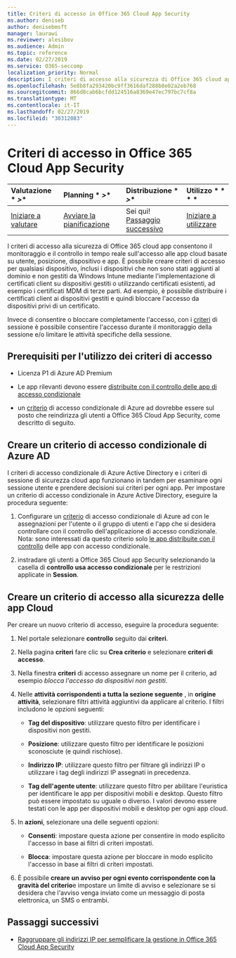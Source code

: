 ```yaml
---
title: Criteri di accesso in Office 365 Cloud App Security
ms.author: deniseb
author: denisebmsft
manager: laurawi
ms.reviewer: alesibov
ms.audience: Admin
ms.topic: reference
ms.date: 02/27/2019
ms.service: O365-seccomp
localization_priority: Normal
description: I criteri di accesso alla sicurezza di Office 365 cloud app consentono il monitoraggio e il controllo in tempo reale sull'accesso alle app cloud basate su utente, posizione, dispositivo e app. È possibile creare criteri di accesso per qualsiasi dispositivo, inclusi i dispositivi che non sono stati aggiunti al dominio e non gestiti da Windows Intune mediante l'implementazione di certificati client su dispositivi gestiti o utilizzando certificati esistenti, ad esempio i certificati MDM di terze parti. Ad esempio, è possibile distribuire i certificati client ai dispositivi gestiti e quindi bloccare l'accesso da dispositivi privi di un certificato.
ms.openlocfilehash: 5e8b8fa293420bc9ff3616daf288b8e02a2eb768
ms.sourcegitcommit: 866d8cab6bcfdd124516a8369e47ec797bc7cf8a
ms.translationtype: MT
ms.contentlocale: it-IT
ms.lasthandoff: 02/27/2019
ms.locfileid: "30312083"
---
```

# <a name="access-policies-in-office-365-cloud-app-security"></a>Criteri di accesso in Office 365 Cloud App Security

|Valutazione * *\>**|Planning * *\>**|Distribuzione * *\>**|Utilizzo * * * *|
|:-----|:-----|:-----|:-----|
|[Iniziare a valutare](office-365-cas-overview.md) <br/> |[Avviare la pianificazione](get-ready-for-office-365-cas.md) <br/> |Sei qui!  <br/> [Passaggio successivo](group-your-ip-addresses-in-ocas.md) <br/> |[Iniziare a utilizzare](utilization-activities-for-ocas.md) <br/> |

I criteri di accesso alla sicurezza di Office 365 cloud app consentono il monitoraggio e il controllo in tempo reale sull'accesso alle app cloud basate su utente, posizione, dispositivo e app. È possibile creare criteri di accesso per qualsiasi dispositivo, inclusi i dispositivi che non sono stati aggiunti al dominio e non gestiti da Windows Intune mediante l'implementazione di certificati client su dispositivi gestiti o utilizzando certificati esistenti, ad esempio i certificati MDM di terze parti. Ad esempio, è possibile distribuire i certificati client ai dispositivi gestiti e quindi bloccare l'accesso da dispositivi privi di un certificato.

Invece di consentire o bloccare completamente l'accesso, con i [criteri](ocas-session-policies.md) di sessione è possibile consentire l'accesso durante il monitoraggio della sessione e/o limitare le attività specifiche della sessione.

## <a name="prerequisites-to-using-access-policies"></a>Prerequisiti per l'utilizzo dei criteri di accesso

- Licenza P1 di Azure AD Premium

- Le app rilevanti devono essere [distribuite con il controllo delle app di accesso condizionale](https://docs.microsoft.com/en-us/cloud-app-security/proxy-deployment-aad)

- un [criterio](https://docs.microsoft.com/azure/active-directory/active-directory-conditional-access-azure-portal) di accesso condizionale di Azure ad dovrebbe essere sul posto che reindirizza gli utenti a Office 365 Cloud App Security, come descritto di seguito.

## <a name="create-an-azure-ad-conditional-access-policy"></a>Creare un criterio di accesso condizionale di Azure AD

I criteri di accesso condizionale di Azure Active Directory e i criteri di sessione di sicurezza cloud app funzionano in tandem per esaminare ogni sessione utente e prendere decisioni sui criteri per ogni app. Per impostare un criterio di accesso condizionale in Azure Active Directory, eseguire la procedura seguente:

1. Configurare un [criterio](https://docs.microsoft.com/azure/active-directory/active-directory-conditional-access-azure-portal) di accesso condizionale di Azure ad con le assegnazioni per l'utente o il gruppo di utenti e l'app che si desidera controllare con il controllo dell'applicazione di accesso condizionale.<br>Nota: sono interessati da questo criterio solo [le app distribuite con il controllo](https://docs.microsoft.com/cloud-app-security/proxy-deployment-aad) delle app con accesso condizionale.

2. instradare gli utenti a Office 365 Cloud app Security selezionando la casella di **controllo usa accesso condizionale** per le restrizioni applicate in **Session**.

## <a name="create-a-cloud-app-security-access-policy"></a>Creare un criterio di accesso alla sicurezza delle app Cloud

Per creare un nuovo criterio di accesso, eseguire la procedura seguente:

1. Nel portale selezionare **controllo** seguito dai **criteri**.

2. Nella pagina **criteri** fare clic su **Crea criterio** e selezionare **criteri di accesso**.

3. Nella finestra **criteri** di accesso assegnare un nome per il criterio, ad esempio *blocca l'accesso da dispositivi non gestiti*.

4. Nelle **attività corrispondenti a tutta la sezione seguente** , in **origine attività**, selezionare filtri attività aggiuntivi da applicare al criterio. I filtri includono le opzioni seguenti:
    
    - **Tag del dispositivo**: utilizzare questo filtro per identificare i dispositivi non gestiti.
    
    - **Posizione**: utilizzare questo filtro per identificare le posizioni sconosciute (e quindi rischiose).
    
    - **Indirizzo IP**: utilizzare questo filtro per filtrare gli indirizzi IP o utilizzare i tag degli indirizzi IP assegnati in precedenza.
    
    - **Tag dell'agente utente**: utilizzare questo filtro per abilitare l'euristica per identificare le app per dispositivi mobili e desktop. Questo filtro può essere impostato su uguale o diverso. I valori devono essere testati con le app per dispositivi mobili e desktop per ogni app cloud.

5. In **azioni**, selezionare una delle seguenti opzioni:
    
    - **Consenti**: impostare questa azione per consentire in modo esplicito l'accesso in base ai filtri di criteri impostati.
    
    - **Blocca**: impostare questa azione per bloccare in modo esplicito l'accesso in base ai filtri di criteri impostati.

6. È possibile **creare un avviso per ogni evento corrispondente con la gravità del criterio**e impostare un limite di avviso e selezionare se si desidera che l'avviso venga inviato come un messaggio di posta elettronica, un SMS o entrambi.

## <a name="next-steps"></a>Passaggi successivi

- [Raggruppare gli indirizzi IP per semplificare la gestione in Office 365 Cloud App Security](group-your-ip-addresses-in-ocas.md)